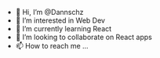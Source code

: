 - 👋 Hi, I’m @Dannschz
- 👀 I’m interested in Web Dev
- 🌱 I’m currently learning React
- 💞️ I’m looking to collaborate on React apps
- 📫 How to reach me ...

<!---
Dannschz/Dannschz is a ✨ special ✨ repository because its `README.md` (this file) appears on your GitHub profile.
You can click the Preview link to take a look at your changes.
--->
